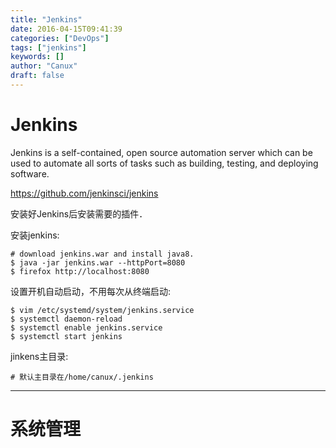 ```yaml
---
title: "Jenkins"
date: 2016-04-15T09:41:39
categories: ["DevOps"]
tags: ["jenkins"]
keywords: []
author: "Canux"
draft: false
---
```


# Jenkins

Jenkins is a self-contained, open source automation server which can be used to automate all sorts of tasks such as building, testing, and deploying software.

<https://github.com/jenkinsci/jenkins>

安装好Jenkins后安装需要的插件．

安装jenkins:

    # download jenkins.war and install java8.
    $ java -jar jenkins.war --httpPort=8080
    $ firefox http://localhost:8080

设置开机自动启动，不用每次从终端启动:

    $ vim /etc/systemd/system/jenkins.service
    $ systemctl daemon-reload
    $ systemctl enable jenkins.service
    $ systemctl start jenkins

jinkens主目录:

    # 默认主目录在/home/canux/.jenkins

***

# 系统管理

管理插件，管理用户等.

# 添加credentials

首先添加源代码的credential.比如github/gitlab/p4v/bitbucket.

# nodes

添加节点需要安装和master版本一样的java.

# blueocean

blueocean是jenkins的一个差劲，提供更好的用户界面.

***

# plugins

## thinbackup

备份插件，主要备份jenkins主目录.

***

# pipeline

使用pipeline需要先安装pipeline插件.

pipeline是groovy语法的jenkins的DSL.

***

